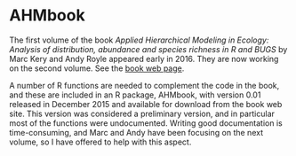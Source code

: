 # AHMbook
The first volume of the book *Applied Hierarchical Modeling in Ecology: Analysis of distribution, abundance and species richness in R and BUGS* by Marc Kery and Andy Royle appeared early in 2016. They are now working on the second volume. See the [book web page](http://www.mbr-pwrc.usgs.gov/pubanalysis/keryroylebook/).

A number of R functions are needed to complement the code in the book, and these are included in an R package, AHMbook, with version 0.01 released in December 2015 and available for download from the book web site. This version was considered a preliminary version, and in particular most of the functions were undocumented. Writing good documentation is time-consuming, and Marc and Andy have been focusing on the next volume, so I have offered to help with this aspect.

